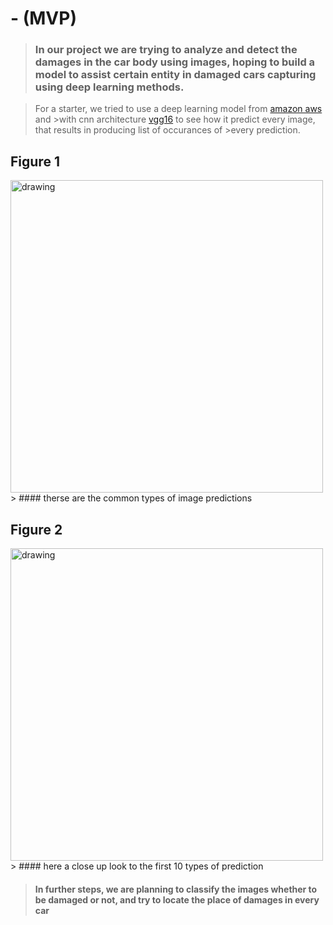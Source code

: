 # - (MVP)
> ### In our project we are trying to analyze and detect the damages in the car body using images, hoping to build a model to assist certain entity in damaged cars capturing using deep learning methods.

> For a starter, we tried to use a deep learning model from [amazon aws](https://s3.amazonaws.com/deep-learning-models/image-models/imagenet_class_index.json) and >with cnn architecture [vgg16](https://neurohive.io/en/popular-networks/vgg16/) to see how it predict every image, that results in producing list of occurances of >every prediction.

## Figure 1
<img src="https://user-images.githubusercontent.com/93079224/148692835-66a9f2e2-ba8c-4c08-8a1a-f4493da67553.jpg" alt="drawing" width="500"/>
> #### therse are the common types of image predictions

## Figure 2
<img src="https://user-images.githubusercontent.com/93079224/148692846-736566df-fd03-4312-a9af-4585acf3a065.jpg" alt="drawing" width="500"/>
> #### here a close up look to the first 10 types of prediction

> #### In further steps, we are planning to classify the images whether to be damaged or not, and try to locate the place of damages in every car
